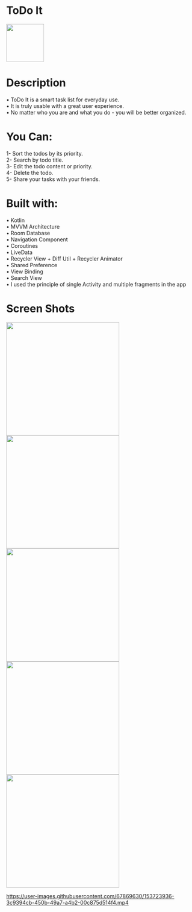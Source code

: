 # ToDo It
<img src = "screenshots/icon.png" width = "100">

# Description
• ToDo It is a smart task list for everyday use.<br />
• It is truly usable with a great user experience.<br />
• No matter who you are and what you do - you will be better organized.

# You Can:
1- Sort the todos by its priority.<br />
2- Search by todo title.<br />
3- Edit the todo content or priority.<br />
4- Delete the todo.<br />
5- Share your tasks with your friends.<br />

# Built with:
• Kotlin<br />
• MVVM Architecture<br />
• Room Database<br />
• Navigation Component<br />
• Coroutines<br />
• LiveData<br />
• Recycler View + Diff Util + Recycler Animator<br />
• Shared Preference<br />
• View Binding<br />
• Search View<br />
• I used the principle of single Activity and multiple fragments in the app<br />

# Screen Shots
<img src = "screenshots/screen_1.png" width = "300">
<img src = "screenshots/screen_2.png" width = "300">
<img src = "screenshots/screen_3.png" width = "300">
<img src = "screenshots/screen_4.png" width = "300">
<img src = "screenshots/screen_5.png" width = "300">






https://user-images.githubusercontent.com/67869630/153723936-3c9394cb-450b-49a7-a4b2-00c875d514f4.mp4




